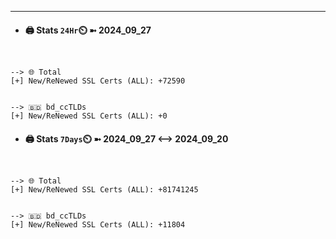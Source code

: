 

---
- #### 🖨️ **Stats** `24Hr`⏲️ ➼ 2024_09_27
```console


--> 🌐 Total
[+] New/ReNewed SSL Certs (ALL): +72590


--> 🇧🇩 bd_ccTLDs
[+] New/ReNewed SSL Certs (ALL): +0

```

- #### 🖨️ **Stats** `7Days`⏲️ ➼ 2024_09_27 <--> 2024_09_20
```console


--> 🌐 Total
[+] New/ReNewed SSL Certs (ALL): +81741245


--> 🇧🇩 bd_ccTLDs
[+] New/ReNewed SSL Certs (ALL): +11804

```

